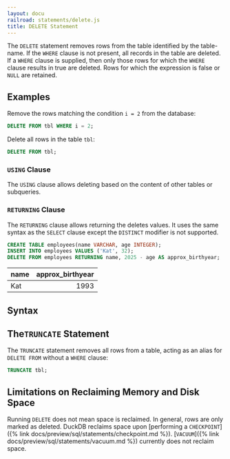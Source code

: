 ```yaml
---
layout: docu
railroad: statements/delete.js
title: DELETE Statement
---
```


The `DELETE` statement removes rows from the table identified by the table-name.
If the `WHERE` clause is not present, all records in the table are deleted.
If a `WHERE` clause is supplied, then only those rows for which the `WHERE` clause results in true are deleted. Rows for which the expression is false or `NULL` are retained.

## Examples

Remove the rows matching the condition `i = 2` from the database:

```sql
DELETE FROM tbl WHERE i = 2;
```

Delete all rows in the table `tbl`:

```sql
DELETE FROM tbl;
```

### `USING` Clause

The `USING` clause allows deleting based on the content of other tables or subqueries.

### `RETURNING` Clause

The `RETURNING` clause allows returning the deletes values. It uses the same syntax as the `SELECT` clause except the `DISTINCT` modifier is not supported.

```sql
CREATE TABLE employees(name VARCHAR, age INTEGER);
INSERT INTO employees VALUES ('Kat', 32);
DELETE FROM employees RETURNING name, 2025 - age AS approx_birthyear;
```

| name | approx_birthyear |
|------|-----------------:|
| Kat  | 1993             |

## Syntax

<div id="rrdiagram"></div>

## The`TRUNCATE` Statement

The `TRUNCATE` statement removes all rows from a table, acting as an alias for `DELETE FROM` without a `WHERE` clause:

```sql
TRUNCATE tbl;
```

## Limitations on Reclaiming Memory and Disk Space

Running `DELETE` does not mean space is reclaimed. In general, rows are only marked as deleted. DuckDB reclaims space upon [performing a `CHECKPOINT`]({% link docs/preview/sql/statements/checkpoint.md %}). [`VACUUM`]({% link docs/preview/sql/statements/vacuum.md %}) currently does not reclaim space.
